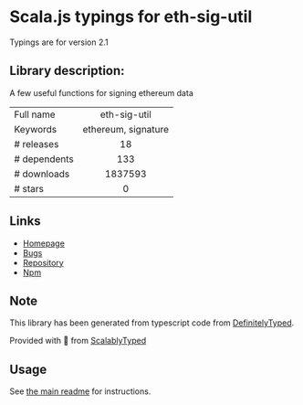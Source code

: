 
# Scala.js typings for eth-sig-util

Typings are for version 2.1

## Library description:
A few useful functions for signing ethereum data

|                    |                 |
| ------------------ | :-------------: |
| Full name          | eth-sig-util |
| Keywords           | ethereum, signature |
| # releases         | 18 |
| # dependents       | 133 |
| # downloads        | 1837593 |
| # stars            | 0 |

## Links
- [Homepage](https://github.com/MetaMask/eth-sig-util#readme)
- [Bugs](https://github.com/MetaMask/eth-sig-util/issues)
- [Repository](https://github.com/MetaMask/eth-sig-util)
- [Npm](https://www.npmjs.com/package/eth-sig-util)
    


## Note
This library has been generated from typescript code from [DefinitelyTyped](https://definitelytyped.org).

Provided with :purple_heart: from [ScalablyTyped](https://github.com/oyvindberg/ScalablyTyped)

## Usage
See [the main readme](../../readme.md) for instructions.


